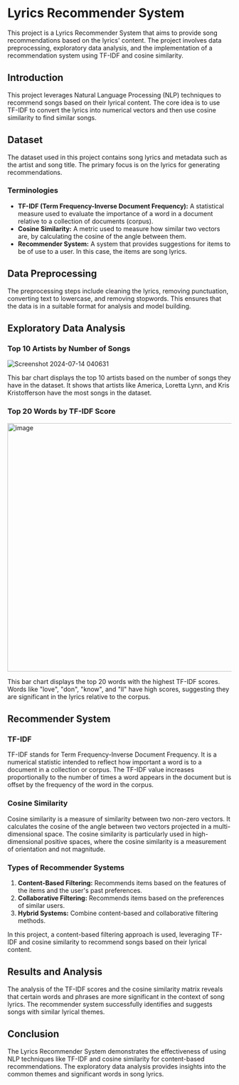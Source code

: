 # Lyrics Recommender System

This project is a Lyrics Recommender System that aims to provide song recommendations based on the lyrics' content. The project involves data preprocessing, exploratory data analysis, and the implementation of a recommendation system using TF-IDF and cosine similarity.

## Introduction
This project leverages Natural Language Processing (NLP) techniques to recommend songs based on their lyrical content. The core idea is to use TF-IDF to convert the lyrics into numerical vectors and then use cosine similarity to find similar songs.

## Dataset
The dataset used in this project contains song lyrics and metadata such as the artist and song title. The primary focus is on the lyrics for generating recommendations.

### Terminologies
- **TF-IDF (Term Frequency-Inverse Document Frequency):** A statistical measure used to evaluate the importance of a word in a document relative to a collection of documents (corpus).
- **Cosine Similarity:** A metric used to measure how similar two vectors are, by calculating the cosine of the angle between them.
- **Recommender System:** A system that provides suggestions for items to be of use to a user. In this case, the items are song lyrics.

## Data Preprocessing
The preprocessing steps include cleaning the lyrics, removing punctuation, converting text to lowercase, and removing stopwords. This ensures that the data is in a suitable format for analysis and model building.

## Exploratory Data Analysis

### Top 10 Artists by Number of Songs
![Screenshot 2024-07-14 040631](https://github.com/user-attachments/assets/f37190c5-5c73-49d1-9b8b-ba0c1db49788)

This bar chart displays the top 10 artists based on the number of songs they have in the dataset. It shows that artists like America, Loretta Lynn, and Kris Kristofferson have the most songs in the dataset.

### Top 20 Words by TF-IDF Score
<img width="559" alt="image" src="https://github.com/user-attachments/assets/a0fd8086-2942-4045-a91b-f16432eebe29">

This bar chart displays the top 20 words with the highest TF-IDF scores. Words like "love", "don", "know", and "ll" have high scores, suggesting they are significant in the lyrics relative to the corpus.

## Recommender System

### TF-IDF
TF-IDF stands for Term Frequency-Inverse Document Frequency. It is a numerical statistic intended to reflect how important a word is to a document in a collection or corpus. The TF-IDF value increases proportionally to the number of times a word appears in the document but is offset by the frequency of the word in the corpus.

### Cosine Similarity
Cosine similarity is a measure of similarity between two non-zero vectors. It calculates the cosine of the angle between two vectors projected in a multi-dimensional space. The cosine similarity is particularly used in high-dimensional positive spaces, where the cosine similarity is a measurement of orientation and not magnitude.

### Types of Recommender Systems
1. **Content-Based Filtering:** Recommends items based on the features of the items and the user's past preferences.
2. **Collaborative Filtering:** Recommends items based on the preferences of similar users.
3. **Hybrid Systems:** Combine content-based and collaborative filtering methods.

In this project, a content-based filtering approach is used, leveraging TF-IDF and cosine similarity to recommend songs based on their lyrical content.

## Results and Analysis
The analysis of the TF-IDF scores and the cosine similarity matrix reveals that certain words and phrases are more significant in the context of song lyrics. The recommender system successfully identifies and suggests songs with similar lyrical themes.

## Conclusion
The Lyrics Recommender System demonstrates the effectiveness of using NLP techniques like TF-IDF and cosine similarity for content-based recommendations. The exploratory data analysis provides insights into the common themes and significant words in song lyrics.


